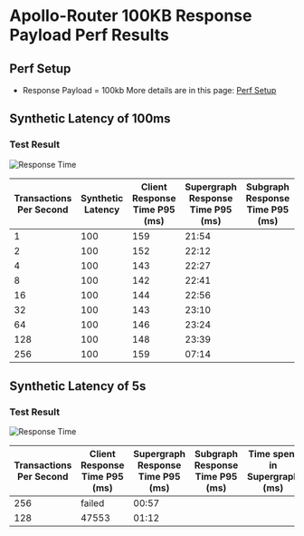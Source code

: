 # Apollo-Router 100KB Response Payload Perf Results

## Perf Setup
* Response Payload = 100kb
More details are in this page: [Perf Setup](../perf-test-setup.MD)

## Synthetic Latency of 100ms


### Test Result
![Response Time](./100msLatency/ResponseTime100kb100ms.png)

| Transactions Per Second | Synthetic Latency | Client Response Time P95 (ms) | Supergraph Response Time P95 (ms) | Subgraph Response Time P95 (ms) | Time spent in Supergraph (ms) | CPU (millicore) | Memory (MB) | Screenshot |
| --- | --- | --- | --- | --- | --- | --- | --- | --- |
| 1 | 100 | 159 | 21:54 | 
| 2 | 100 | 152 | 22:12 | 
| 4 | 100 | 143 | 22:27 | 
| 8 | 100 | 142 | 22:41 | 
| 16 | 100 | 144 | 22:56 |
| 32 | 100 | 143 | 23:10 |
| 64 | 100 | 146 | 23:24 |
| 128 | 100 | 148 | 23:39 |
| 256 | 100 | 159 | 07:14 |


## Synthetic Latency of 5s

### Test Result
![Response Time](./5000msLatency/ResponseTime100kb5s.png)

| Transactions Per Second  | Client Response Time P95 (ms) | Supergraph Response Time P95 (ms) | Subgraph Response Time P95 (ms) | Time spent in Supergraph (ms) | CPU (millicore) | Memory (MB) | Screenshot |
| --- | --- | --- | --- | --- | --- | --- | --- |
| 256 | failed | 00:57
| 128 | 47553 | 01:12